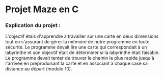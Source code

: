 # Projet Maze en C

### Explication du projet :
L'objectif étais d'apprendre à travailler sur une carte en deux dimensions tout en s'assurant de gérer la mémoire de notre programme en toute sécurité.
Le programme devait lire une carte qui correspondait à un labyrinthe et son objectif était de déterminer si la labyrinthe était faisable.
Le programme devait tenter de trouver le chemin le plus rapide jusqu'à l'arrivée en preproduisant la carte et en associant à chaque case sa distance au départ (modulo 10).
